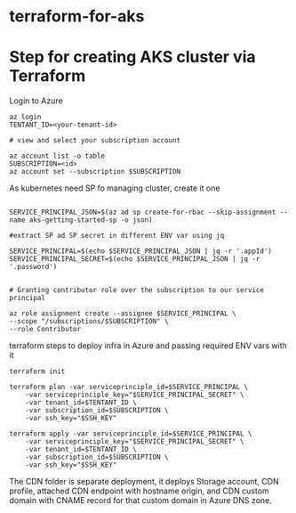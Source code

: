 # terraform-for-aks
# Step for creating AKS cluster via Terraform

Login to Azure
```#login and set tenant id as env variable
az login 
TENTANT_ID=<your-tenant-id>

# view and select your subscription account

az account list -o table
SUBSCRIPTION=<id>
az account set --subscription $SUBSCRIPTION
```

As kubernetes need SP fo managing cluster, create it one 
```

SERVICE_PRINCIPAL_JSON=$(az ad sp create-for-rbac --skip-assignment --name aks-getting-started-sp -o json)

#extract SP ad SP secret in different ENV var using jq

SERVICE_PRINCIPAL=$(echo $SERVICE_PRINCIPAL_JSON | jq -r '.appId')
SERVICE_PRINCIPAL_SECRET=$(echo $SERVICE_PRINCIPAL_JSON | jq -r '.password')


# Granting contributor role over the subscription to our service principal

az role assignment create --assignee $SERVICE_PRINCIPAL \
--scope "/subscriptions/$SUBSCRIPTION" \
--role Contributor
```

terraform steps to deploy infra in Azure and passing required ENV vars with it
```
terraform init

terraform plan -var serviceprinciple_id=$SERVICE_PRINCIPAL \
    -var serviceprinciple_key="$SERVICE_PRINCIPAL_SECRET" \
    -var tenant_id=$TENTANT_ID \
    -var subscription_id=$SUBSCRIPTION \
    -var ssh_key="$SSH_KEY"

terraform apply -var serviceprinciple_id=$SERVICE_PRINCIPAL \
    -var serviceprinciple_key="$SERVICE_PRINCIPAL_SECRET" \
    -var tenant_id=$TENTANT_ID \
    -var subscription_id=$SUBSCRIPTION \
    -var ssh_key="$SSH_KEY"
```

The CDN folder is separate deployment, it deploys Storage account, CDN profile, attached CDN endpoint with hostname origin, and CDN custom domain with CNAME record for that custom domain in Azure DNS zone. 
